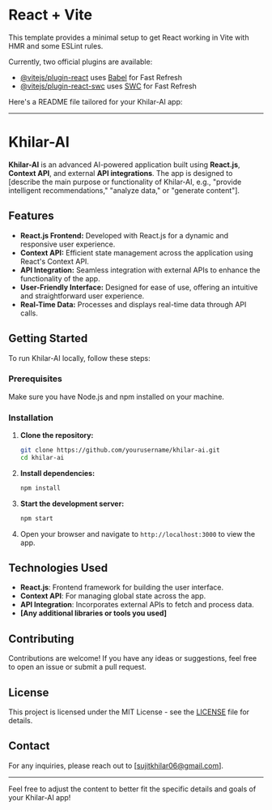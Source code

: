 # React + Vite

This template provides a minimal setup to get React working in Vite with HMR and some ESLint rules.

Currently, two official plugins are available:

- [@vitejs/plugin-react](https://github.com/vitejs/vite-plugin-react/blob/main/packages/plugin-react/README.md) uses [Babel](https://babeljs.io/) for Fast Refresh
- [@vitejs/plugin-react-swc](https://github.com/vitejs/vite-plugin-react-swc) uses [SWC](https://swc.rs/) for Fast Refresh

Here's a README file tailored for your Khilar-AI app:

---

# Khilar-AI

**Khilar-AI** is an advanced AI-powered application built using **React.js**, **Context API**, and external **API integrations**. The app is designed to [describe the main purpose or functionality of Khilar-AI, e.g., "provide intelligent recommendations," "analyze data," or "generate content"].

## Features

- **React.js Frontend:** Developed with React.js for a dynamic and responsive user experience.
- **Context API:** Efficient state management across the application using React's Context API.
- **API Integration:** Seamless integration with external APIs to enhance the functionality of the app.
- **User-Friendly Interface:** Designed for ease of use, offering an intuitive and straightforward user experience.
- **Real-Time Data:** Processes and displays real-time data through API calls.

## Getting Started

To run Khilar-AI locally, follow these steps:

### Prerequisites

Make sure you have Node.js and npm installed on your machine.

### Installation

1. **Clone the repository:**

   ```bash
   git clone https://github.com/yourusername/khilar-ai.git
   cd khilar-ai
   ```

2. **Install dependencies:**

   ```bash
   npm install
   ```

3. **Start the development server:**

   ```bash
   npm start
   ```

4. Open your browser and navigate to `http://localhost:3000` to view the app.

## Technologies Used

- **React.js**: Frontend framework for building the user interface.
- **Context API**: For managing global state across the app.
- **API Integration**: Incorporates external APIs to fetch and process data.
- **[Any additional libraries or tools you used]**

## Contributing

Contributions are welcome! If you have any ideas or suggestions, feel free to open an issue or submit a pull request.

## License

This project is licensed under the MIT License - see the [LICENSE](LICENSE) file for details.

## Contact

For any inquiries, please reach out to [sujitkhilar06@gmail.com].

---

Feel free to adjust the content to better fit the specific details and goals of your Khilar-AI app!
